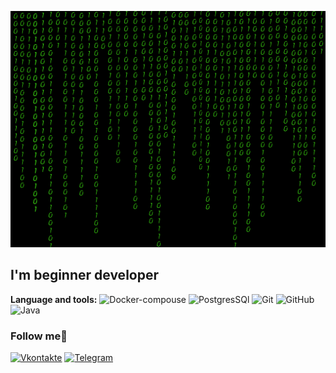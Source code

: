 ![Header](https://github.com/Rado700/rado700/blob/main/assets/3rCL.gif)

## I'm beginner developer

**Language and tools:**
![Docker-compouse](https://img.shields.io/badge/Docker-compouse-blue)
![PostgresSQl](https://img.shields.io/badge/PostgresSQL%20%20-8A2BE2)
![Git](https://img.shields.io/badge/Git%20%20-orange)
![GitHub](https://img.shields.io/badge/GitHub%20%20-black)
![Java](https://img.shields.io/badge/Java%20-4FE5F6?style=for-the-badge&logo=java)

### Follow me:iphone:

[![Vkontakte](https://img.shields.io/badge/Vkontakte%20%20-blue)](https://vk.com/radikgalimov2014)
[![Telegram](https://img.shields.io/badge/Telegram-white?logo=telegram)](https://t.me/raxary)